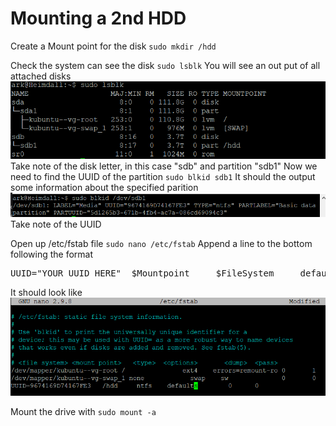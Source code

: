 # Mounting a 2nd HDD

Create a Mount point for the disk
`sudo mkdir /hdd` 


Check the system can see the disk
`sudo lsblk`
You will see an out put of all attached disks
![lsblk output](./resources/lsblk.png)
Take note of the disk letter, in this case "sdb" and partition "sdb1"
Now we need to find the UUID of the partition
`sudo blkid sdb1`
It should the output some information about the specified parition
![blkid output](./resources/blkid.png)
Take note of the UUID

Open up /etc/fstab file
`sudo nano /etc/fstab`
Append a line to the bottom following the format
<pre>UUID="YOUR UUID HERE"  $Mountpoint     $FileSystem     default     0    0</pre>
It should look like
![fstab file](./resources/fstab.png)

Mount the drive with
`sudo mount -a `
